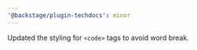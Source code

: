 ```yaml
---
'@backstage/plugin-techdocs': minor
---
```


Updated the styling for `<code>` tags to avoid word break.
